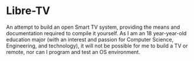 # Libre-TV

An attempt to build an open Smart TV system, providing the means and documentation required to compile it yourself. 
As I am an 18 year-year-old education major (with an interest and passion for Computer Science, Engineering, and 
technology), it will not be possible for me to build a TV or remote, nor can I program and test an OS environment.
